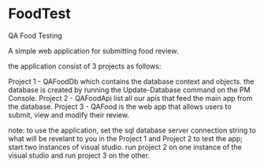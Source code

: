 # FoodTest
QA Food Testing

A simple web application for submitting food review.

the application consist of 3 projects as follows:

Project 1 - QAFoodDb which contains the database context and objects. the database is created by running the Update-Database command on the PM Console.
Project 2 - QAFoodApi list all our apis that feed the main app from the database.
Project 3 - QAFood is the web app that allows users to submit, view and modify their review.

note: to use the application, set the sql database server connection string to what will be revelant to you in the Project 1 and Project 2
to test the app; start two instances of visual studio. 
run project 2 on one instance of the visual studio and run project 3 on the other.


